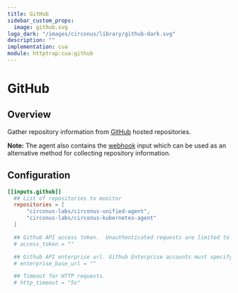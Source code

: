 ```yaml
---
title: GitHub
sidebar_custom_props:
  image: github.svg
logo_dark: "/images/circonus/library/github-dark.svg"
description: ""
implementation: cua
module: httptrap:cua:github
---
```


# GitHub

## Overview

Gather repository information from [GitHub](https://www.github.com/) hosted repositories.

**Note:** The agent also contains the [webhook](https://github.com/circonus-labs/circonus-unified-agent/blob/master/plugins/inputs/webhooks/github) input which can be used as an
alternative method for collecting repository information.

## Configuration

```toml
[[inputs.github]]
  ## List of repositories to monitor
  repositories = [
	  "circonus-labs/circonus-unified-agent",
	  "circonus-labs/circonus-kubernetes-agent"
  ]

  ## Github API access token.  Unauthenticated requests are limited to 60 per hour.
  # access_token = ""

  ## Github API enterprise url. Github Enterprise accounts must specify their base url.
  # enterprise_base_url = ""

  ## Timeout for HTTP requests.
  # http_timeout = "5s"
```
